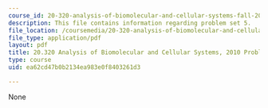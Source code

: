 ```yaml
---
course_id: 20-320-analysis-of-biomolecular-and-cellular-systems-fall-2012
description: This file contains information regarding problem set 5.
file_location: /coursemedia/20-320-analysis-of-biomolecular-and-cellular-systems-fall-2012/ea62cd47b0b2134ea983e0f8403261d3_MIT20_320F12_Fa2010_PS5_pr.pdf
file_type: application/pdf
layout: pdf
title: 20.320 Analysis of Biomolecular and Cellular Systems, 2010 Problem Set 5
type: course
uid: ea62cd47b0b2134ea983e0f8403261d3

---
```

None